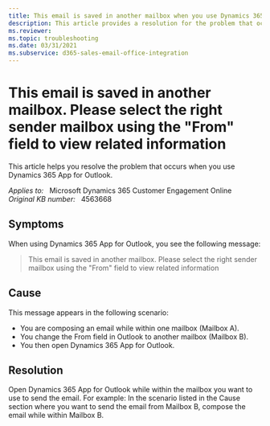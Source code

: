 ```yaml
---
title: This email is saved in another mailbox when you use Dynamics 365 App for Outlook
description: This article provides a resolution for the problem that occurs when you use Dynamics 365 App for Outlook.
ms.reviewer: 
ms.topic: troubleshooting
ms.date: 03/31/2021
ms.subservice: d365-sales-email-office-integration
---
```

# This email is saved in another mailbox. Please select the right sender mailbox using the "From" field to view related information

This article helps you resolve the problem that occurs when you use Dynamics 365 App for Outlook.

_Applies to:_ &nbsp; Microsoft Dynamics 365 Customer Engagement Online  
_Original KB number:_ &nbsp; 4563668

## Symptoms

When using Dynamics 365 App for Outlook, you see the following message:

> This email is saved in another mailbox. Please select the right sender mailbox using the "From" field to view related information

## Cause

This message appears in the following scenario:

- You are composing an email while within one mailbox (Mailbox A).
- You change the From field in Outlook to another mailbox (Mailbox B).
- You then open Dynamics 365 App for Outlook.

## Resolution

Open Dynamics 365 App for Outlook while within the mailbox you want to use to send the email. For example: In the scenario listed in the Cause section where you want to send the email from Mailbox B, compose the email while within Mailbox B.
